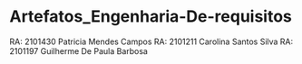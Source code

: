 # Artefatos_Engenharia-De-requisitos
RA: 2101430
Patricia Mendes Campos
RA: 2101211 
Carolina Santos Silva
RA:  2101197
Guilherme  De  Paula  Barbosa
